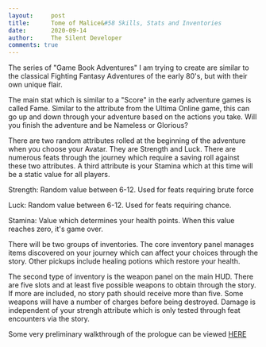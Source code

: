 ```yaml
---
layout:     post
title:      Tome of Malice&#58 Skills, Stats and Inventories
date:       2020-09-14
author:     The Silent Developer
comments: true
---
```


The series of "Game Book Adventures" I am trying to create are similar to the
classical Fighting Fantasy Adventures of the early 80's, but with their own unique flair. 

The main stat which is similar to a "Score" in the early adventure games is called Fame. Similar
to the attribute from the Ultima Online game, this can go up and down through your adventure based
on the actions you take. Will you finish the adventure and be Nameless or Glorious? 

There are two random attributes rolled at the beginning of the adventure when you choose your Avatar.
They are Strength and Luck. There are numerous feats through the journey which require a saving roll against these two attributes. A third attribute is your Stamina which at this time will be a static value for all players.


Strength: Random value between 6-12. Used for feats requiring brute force

Luck: Random value between 6-12. Used for feats requiring chance.

Stamina: Value which determines your health points. When this value reaches zero, it's game over.

There will be two groups of inventories. The core inventory panel manages items discovered on your journey which can affect your choices through the story. Other pickups include healing potions which restore your health. 

The second type of inventory is the weapon panel on the main HUD. There are five slots and at least five possible weapons to obtain through the story. If more are included, no story path should receive more than five. Some weapons will have a number of charges before being destroyed. Damage is independent of your strengh attribute which is only tested through feat encounters via the story.

Some very preliminary walkthrough of the prologue can be viewed [HERE](https://www.youtube.com/watch?v=v3zyC0sO4Bw)